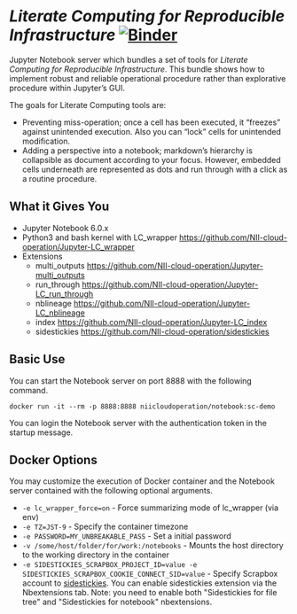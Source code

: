 # *Literate Computing for Reproducible Infrastructure* [![Binder](https://mybinder.org/badge_logo.svg)](https://mybinder.org/v2/gh/n08u/Jupyter-LC_docker.git/sc-demo)

Jupyter Notebook server which bundles a set of tools for *Literate Computing for Reproducible Infrastructure*.  This bundle shows how to implement robust and reliable operational procedure rather than explorative procedure within Jupyter’s GUI.

The goals for Literate Computing tools are:
* Preventing miss-operation; once a cell has been executed, it “freezes” against unintended execution.  Also you can “lock” cells for unintended modification.
* Adding a perspective into a notebook; markdown’s hierarchy is collapsible as document according to your focus.  However, embedded cells underneath are represented as dots and run through with a click as a routine procedure.

## What it Gives You

- Jupyter Notebook 6.0.x
- Python3 and bash kernel with LC_wrapper https://github.com/NII-cloud-operation/Jupyter-LC_wrapper
- Extensions
    - multi_outputs https://github.com/NII-cloud-operation/Jupyter-multi_outputs
    - run_through https://github.com/NII-cloud-operation/Jupyter-LC_run_through
    - nblineage https://github.com/NII-cloud-operation/Jupyter-LC_nblineage
    - index https://github.com/NII-cloud-operation/Jupyter-LC_index
    - sidestickies https://github.com/NII-cloud-operation/sidestickies

## Basic Use

You can start the Notebook server on port 8888 with the following command.

```
docker run -it --rm -p 8888:8888 niicloudoperation/notebook:sc-demo
```

You can login the Notebook server with the authentication token in the startup message.

## Docker Options

You may customize the execution of Docker container and the Notebook server contained with the following optional arguments.

- `-e lc_wrapper_force=on` - Force summarizing mode of lc_wrapper (via env)
- `-e TZ=JST-9` - Specify the container timezone
- `-e PASSWORD=MY_UNBREAKABLE_PASS` - Set a initial password
- `-v /some/host/folder/for/work:/notebooks` - Mounts the host directory to the working directory in the container
- `-e SIDESTICKIES_SCRAPBOX_PROJECT_ID=value -e SIDESTICKIES_SCRAPBOX_COOKIE_CONNECT_SID=value` - Specify Scrapbox account to [sidestickies](https://github.com/NII-cloud-operation/sidestickies). You can enable sidestickies extension via the Nbextensions tab.
Note: you need to enable both "Sidestickies for file tree" and "Sidestickies for notebook" nbextensions.
